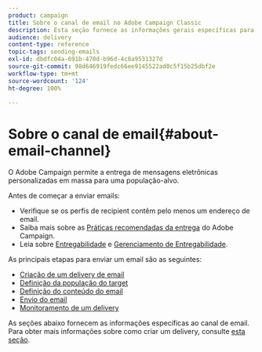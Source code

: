 ```yaml
---
product: campaign
title: Sobre o canal de email no Adobe Campaign Classic
description: Esta seção fornece as informações gerais específicas para o canal de email no Adobe Campaign Classic.
audience: delivery
content-type: reference
topic-tags: sending-emails
exl-id: dbdfc04a-691b-470d-b96d-4c8a9531327d
source-git-commit: 98d646919fedc66ee9145522ad0c5f15b25dbf2e
workflow-type: tm+mt
source-wordcount: '124'
ht-degree: 100%

---
```


# Sobre o canal de email{#about-email-channel}

O Adobe Campaign permite a entrega de mensagens eletrônicas personalizadas em massa para uma população-alvo.

Antes de começar a enviar emails:

* Verifique se os perfis de recipient contêm pelo menos um endereço de email.
* Saiba mais sobre as [Práticas recomendadas da entrega](../../delivery/using/delivery-best-practices.md) do Adobe Campaign.
* Leia sobre [Entregabilidade](../../delivery/using/about-deliverability.md) e [Gerenciamento de Entregabilidade](https://helpx.adobe.com/br/campaign/kb/acc-deliverability.html).

As principais etapas para enviar um email são as seguintes:

* [Criação de um delivery de email](../../delivery/using/creating-an-email-delivery.md)
* [Definição da população do target](../../delivery/using/steps-defining-the-target-population.md)
* [Definição do conteúdo do email](../../delivery/using/defining-the-email-content.md)
* [Envio do email](../../delivery/using/sending-messages.md)
* [Monitoramento de um delivery](../../delivery/using/about-delivery-monitoring.md)

As seções abaixo fornecem as informações específicas ao canal de email. Para obter mais informações sobre como criar um delivery, consulte [esta seção](../../delivery/using/steps-about-delivery-creation-steps.md).
